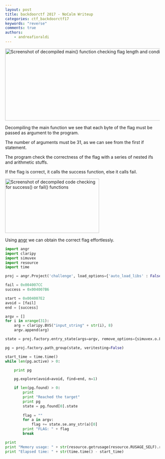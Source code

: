 ```yaml
---
layout: post
title: backdoorctf 2017 - NoCalm Writeup
categories: ctf_backdoorctf17
keywords: "reverse"
comments: true
authors:
    - andreafioraldi
---
```




<img class="img-responsive" src="{{ site-url }}/assets/backdoorctf17/nocalm-1.png" alt="Screenshot of decompiled main() function checking flag length and conditions" width="603" height="235">

Decompiling the main function we see that each byte of the flag must be passed as argument to the program.

The number of arguments must be 31, as we can see from the first if statement.

The program check the correctness of the flag with a series of nested ifs and arithmetic stuffs.

If the flag is correct, it calls the success function, else it calls fail.

<img class="img-responsive" src="{{ site-url }}/assets/backdoorctf17/nocalm-2.png" alt="Screenshot of decompiled code checking for success() or fail() functions" width="306" height="177">

Using [angr](http://angr.io/) we can obtain the correct flag effortlessly.

```python
import angr
import claripy
import simuvex
import resource
import time

proj = angr.Project('challenge', load_options={'auto_load_libs' : False})

fail = 0x004007CC
success = 0x004007B6

start = 0x004007E2
avoid = [fail]
end = [success]

argv = []
for i in xrange(31):
    arg = claripy.BVS("input_string" + str(i), 8)
    argv.append(arg)

state = proj.factory.entry_state(args=argv, remove_options={simuvex.o.LAZY_SOLVES,})

pg = proj.factory.path_group(state, veritesting=False)

start_time = time.time()
while len(pg.active) > 0:

    print pg

    pg.explore(avoid=avoid, find=end, n=1)

    if len(pg.found) > 0:
        print
        print "Reached the target"
        print pg
        state = pg.found[0].state
        
        flag = ""
        for a in argv:
            flag += state.se.any_str(a)[0]
        print "FLAG: " + flag
        break

print
print "Memory usage: " + str(resource.getrusage(resource.RUSAGE_SELF).ru_maxrss / 1024) + " MB"
print "Elapsed time: " + str(time.time() - start_time)
```


